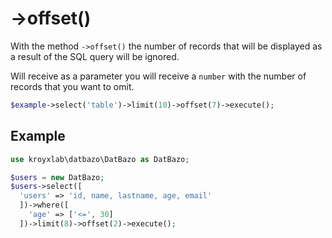 # ->offset()

With the method `->offset()` the number of records that will be displayed as a result of the SQL query will be ignored.

Will receive as a parameter you will receive a `number` with the number of records that you want to omit.

```php
$example->select('table')->limit(10)->offset(7)->execute();
```

## Example

```php
use kroyxlab\datbazo\DatBazo as DatBazo;

$users = new DatBazo;
$users->select([
  'users' => 'id, name, lastname, age, email'
  ])->where([
    'age' => ['<=', 30]
  ])->limit(8)->offset(2)->execute();
```